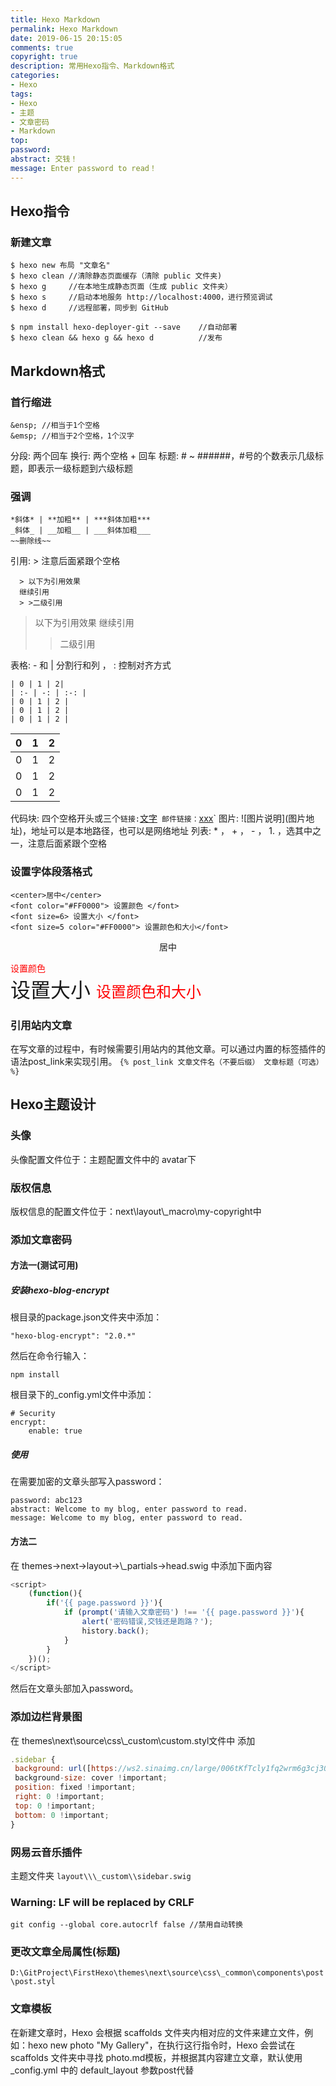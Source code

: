 ```yaml
---
title: Hexo Markdown
permalink: Hexo Markdown
date: 2019-06-15 20:15:05
comments: true
copyright: true
description: 常用Hexo指令、Markdown格式
categories:
- Hexo
tags:
- Hexo
- 主题
- 文章密码
- Markdown
top:
password:
abstract: 交钱！
message: Enter password to read！
---
```


## Hexo指令
### 新建文章
```
$ hexo new 布局 "文章名"
$ hexo clean //清除静态页面缓存（清除 public 文件夹)         
$ hexo g     //在本地生成静态页面（生成 public 文件夹）        
$ hexo s     //启动本地服务 http://localhost:4000，进行预览调试           
$ hexo d     //远程部署，同步到 GitHub         

$ npm install hexo-deployer-git --save    //自动部署
$ hexo clean && hexo g && hexo d          //发布
```
## Markdown格式
### 首行缩进
    &ensp; //相当于1个空格  
    &emsp; //相当于2个空格，1个汉字  
分段: 两个回车
换行: 两个空格 + 回车
标题: # ~ ######，#号的个数表示几级标题，即表示一级标题到六级标题
### 强调
```
*斜体* | **加粗** | ***斜体加粗***  
_斜体_ | __加粗__ | ___斜体加粗___  
~~删除线~~
```
引用: > 注意后面紧跟个空格
```
  > 以下为引用效果
  继续引用
  > >二级引用
```
> 以下为引用效果
继续引用
> >二级引用

表格: - 和 | 分割行和列 ， : 控制对齐方式
```
| 0 | 1 | 2|
| :- | -: | :-: |
| 0 | 1 | 2 |
| 0 | 1 | 2 |
| 0 | 1 | 2 |
```
| 0 | 1 | 2|
| :- | -: | :-: |
| 0 | 1 | 2 |
| 0 | 1 | 2 |
| 0 | 1 | 2 |

代码块: 四个空格开头或三个`
链接: `[文字](链接地址)`
邮件链接：`[xxx](mailto:xxx@xx.com.cn)`
图片: ![图片说明]\(图片地址)，地址可以是本地路径，也可以是网络地址
列表: * ， + ， - ， 1. ，选其中之一，注意后面紧跟个空格
### 设置字体段落格式

```
<center>居中</center>
<font color="#FF0000"> 设置颜色 </font>  
<font size=6> 设置大小 </font>
<font size=5 color="#FF0000"> 设置颜色和大小</font>
```

<center>居中</center>

<font color="#FF0000"> 设置颜色 </font>  
<font size=6> 设置大小 </font>
<font size=5 color="#FF0000"> 设置颜色和大小</font>
### 引用站内文章
在写文章的过程中，有时候需要引用站内的其他文章。可以通过内置的标签插件的语法post_link来实现引用。
`{% post_link 文章文件名（不要后缀） 文章标题（可选） %}`

## Hexo主题设计
### 头像
头像配置文件位于：主题配置文件中的 avatar下
### 版权信息
版权信息的配置文件位于：next\layout\\\_macro\my-copyright中
### 添加文章密码
#### 方法一(测试可用)
##### 安装hexo-blog-encrypt
根目录的package.json文件夹中添加：
```
"hexo-blog-encrypt": "2.0.*"
```
然后在命令行输入：
```
npm install
```
根目录下的_config.yml文件中添加：
```
# Security
encrypt:
    enable: true
```
##### 使用
在需要加密的文章头部写入password：
```
password: abc123
abstract: Welcome to my blog, enter password to read.
message: Welcome to my blog, enter password to read.
```
#### 方法二
在 themes->next->layout->\\\_partials->head.swig 中添加下面内容
```JavaScript
<script>
    (function(){
        if('{{ page.password }}'){
            if (prompt('请输入文章密码') !== '{{ page.password }}'){
                alert('密码错误,交钱还是跑路？');
                history.back();
            }
        }
    })();
</script>
```
然后在文章头部加入password。
### 添加边栏背景图
在  themes\next\source\css\\\_custom\custom.styl文件中
添加
```JavaScript
.sidebar {
 background: url([https://ws2.sinaimg.cn/large/006tKfTcly1fq2wrm6g3cj309i0hq749.jpg](https://ws2.sinaimg.cn/large/006tKfTcly1fq2wrm6g3cj309i0hq749.jpg "https://ws2.sinaimg.cn/large/006tKfTcly1fq2wrm6g3cj309i0hq749.jpg")) no-repeat !important;
 background-size: cover !important;
 position: fixed !important;
 right: 0 !important;
 top: 0 !important;
 bottom: 0 !important;
}

```
### 网易云音乐插件
主题文件夹
`layout\\\_custom\\sidebar.swig`

### Warning: LF will be replaced by CRLF
`git config --global core.autocrlf false //禁用自动转换`
### 更改文章全局属性(标题)
`D:\GitProject\FirstHexo\themes\next\source\css\_common\components\post\post.styl`

### 文章模板
在新建文章时，Hexo 会根据 scaffolds 文件夹内相对应的文件来建立文件，例如：hexo new photo "My Gallery"，在执行这行指令时，Hexo 会尝试在 scaffolds 文件夹中寻找 photo.md模板，并根据其内容建立文章，默认使用\_config.yml 中的 default_layout 参数post代替
